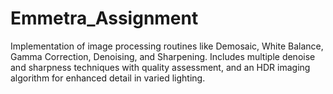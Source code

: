 # Emmetra_Assignment
Implementation of image processing routines like Demosaic, White Balance, Gamma Correction, Denoising, and Sharpening. Includes multiple denoise and sharpness techniques with quality assessment, and an HDR imaging algorithm for enhanced detail in varied lighting.

